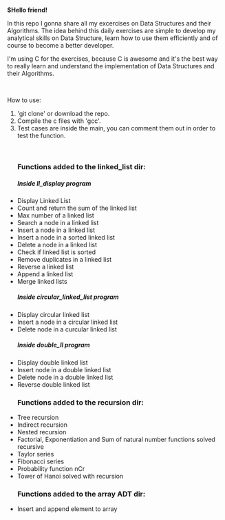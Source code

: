 <strong>\$Hello friend!</strong> <br>

In this repo I gonna share all my excercises on Data Structures and their Algorithms.
The idea behind this daily exercises are simple to develop my analytical skills on Data Structure, learn how to use them efficiently and of course to become a better developer.
<br>

I'm using C for the exercises, because C is awesome and it's the best way to really learn and understand the implementation of Data Structures and their Algorithms.

<br>

How to use:

1. 'git clone' or download the repo.
2. Compile the c files with 'gcc'.
3. Test cases are inside the main, you can comment them out in order to test the function.

<br>

<ul>
  <h3>Functions added to the linked_list dir:</h3>
  <h5>Inside ll_display program</h5>
  <li>Display Linked List</li>
  <li>Count and return the sum of the linked list</li>
  <li>Max number of a linked list</li>
  <li>Search a node in a linked list</li>
  <li>Insert a node in a linked list</li>
  <li>Insert a node in a sorted linked list</li>
  <li>Delete a node in a linked list</li>
  <li>Check if linked list is sorted</li>
  <li>Remove duplicates in a linked list</li>
  <li>Reverse a linked list</li>
  <li>Append a linked list</li>
  <li>Merge linked lists</li>
  <p></p>
  <h5>Inside circular_linked_list program</h5>
  <li>Display circular linked list</li>
  <li>Insert a node in a circular linked list</li>
  <li>Delete node in a curcular linked list</li>
  <h5>Inside double_ll program</h5>
  <li>Display double linked list</li>
  <li>Insert node in a double linked list</li>
  <li>Delete node in a double linked list</li>
  <li>Reverse double linked list</li>
</ul>

<ul>
  <h3>Functions added to the recursion dir:</h3>
  <li>Tree recursion</li>
  <li>Indirect recursion</li>
  <li>Nested recursion</li>
  <li>Factorial, Exponentiation and Sum of natural number functions solved recursive </li>
  <li>Taylor series</li>
  <li>Fibonacci series</li>
  <li>Probability function nCr</li>
  <li>Tower of Hanoi solved with recursion</li>
</ul>

<ul>
  <h3>Functions added to the array ADT dir:</h3>
  <li>Insert and append element to array</li>
</ul>
